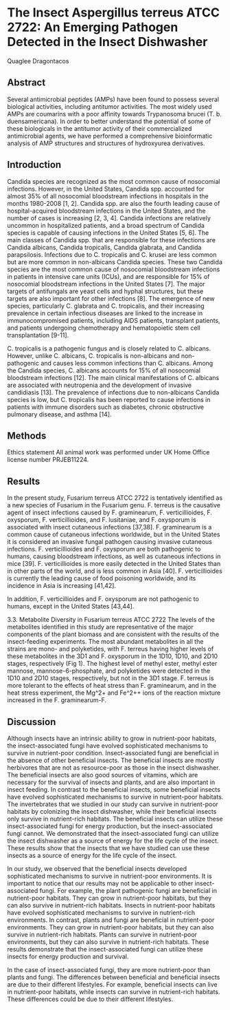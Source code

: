 # The Insect Aspergillus terreus ATCC 2722: An Emerging Pathogen Detected in the Insect Dishwasher
Quaglee Dragontacos


## Abstract
Several antimicrobial peptides (AMPs) have been found to possess several biological activities, including antitumor activities. The most widely used AMPs are coumarins with a poor affinity towards Trypanosoma brucei (T. b. duensamericana). In order to better understand the potential of some of these biologicals in the antitumor activity of their commercialized antimicrobial agents, we have performed a comprehensive bioinformatic analysis of AMP structures and structures of hydroxyurea derivatives.


## Introduction
Candida species are recognized as the most common cause of nosocomial infections. However, in the United States, Candida spp. accounted for almost 35% of all nosocomial bloodstream infections in hospitals in the months 1980-2008 [1, 2]. Candida spp. are also the fourth leading cause of hospital-acquired bloodstream infections in the United States, and the number of cases is increasing [2, 3, 4]. Candida infections are relatively uncommon in hospitalized patients, and a broad spectrum of Candida species is capable of causing infections in the United States [5, 6]. The main classes of Candida spp. that are responsible for these infections are Candida albicans, Candida tropicalis, Candida glabrata, and Candida parapsilosis. Infections due to C. tropicalis and C. krusei are less common but are more common in non-albicans Candida species. These two Candida species are the most common cause of nosocomial bloodstream infections in patients in intensive care units (ICUs), and are responsible for 15% of nosocomial bloodstream infections in the United States [7]. The major targets of antifungals are yeast cells and hyphal structures, but these targets are also important for other infections [8]. The emergence of new species, particularly C. glabrata and C. tropicalis, and their increasing prevalence in certain infectious diseases are linked to the increase in immunocompromised patients, including AIDS patients, transplant patients, and patients undergoing chemotherapy and hematopoietic stem cell transplantation [9-11].

C. tropicalis is a pathogenic fungus and is closely related to C. albicans. However, unlike C. albicans, C. tropicalis is non-albicans and non-pathogenic and causes less common infections than C. albicans. Among the Candida species, C. albicans accounts for 15% of all nosocomial bloodstream infections [12]. The main clinical manifestations of C. albicans are associated with neutropenia and the development of invasive candidiasis [13]. The prevalence of infections due to non-albicans Candida species is low, but C. tropicalis has been reported to cause infections in patients with immune disorders such as diabetes, chronic obstructive pulmonary disease, and asthma [14].


## Methods
Ethics statement
All animal work was performed under UK Home Office license number PRJEB11224.


## Results

In the present study, Fusarium terreus ATCC 2722 is tentatively identified as a new species of Fusarium in the Fusarium genu. F. terreus is the causative agent of insect infections caused by F. graminearum, F. verticillioides, F. oxysporum, F. verticillioides, and F. lusitaniae, and F. oxysporum is associated with insect cutaneous infections [37,38]. F. graminearum is a common cause of cutaneous infections worldwide, but in the United States it is considered an invasive fungal pathogen causing invasive cutaneous infections. F. verticillioides and F. oxysporum are both pathogenic to humans, causing bloodstream infections, as well as cutaneous infections in mice [39]. F. verticillioides is more easily detected in the United States than in other parts of the world, and is less common in Asia [40]. F. verticillioides is currently the leading cause of food poisoning worldwide, and its incidence in Asia is increasing [41,42].

In addition, F. verticillioides and F. oxysporum are not pathogenic to humans, except in the United States [43,44].

3.3. Metabolite Diversity in Fusarium terreus ATCC 2722
The levels of the metabolites identified in this study are representative of the major components of the plant biomass and are consistent with the results of the insect-feeding experiments. The most abundant metabolites in all the strains are mono- and polyketides, with F. terreus having higher levels of these metabolites in the 3D1 and F. oxysporum in the 1D10, 1D10, and 2D10 stages, respectively (Fig 1). The highest level of methyl ester, methyl ester mannose, mannose-6-phosphate, and polyketides were detected in the 1D10 and 2D10 stages, respectively, but not in the 3D1 stage. F. terreus is more tolerant to the effects of heat stress than F. graminearum, and in the heat stress experiment, the Mg^2+ and Fe^2++ ions of the reaction mixture increased in the F. graminearum-F.


## Discussion
Although insects have an intrinsic ability to grow in nutrient-poor habitats, the insect-associated fungi have evolved sophisticated mechanisms to survive in nutrient-poor condition. Insect-associated fungi are beneficial in the absence of other beneficial insects. The beneficial insects are mostly herbivores that are not as resource-poor as those in the insect dishwasher. The beneficial insects are also good sources of vitamins, which are necessary for the survival of insects and plants, and are also important in insect feeding. In contrast to the beneficial insects, some beneficial insects have evolved sophisticated mechanisms to survive in nutrient-poor habitats. The invertebrates that we studied in our study can survive in nutrient-poor habitats by colonizing the insect dishwasher, while their beneficial insects only survive in nutrient-rich habitats. The beneficial insects can utilize these insect-associated fungi for energy production, but the insect-associated fungi cannot. We demonstrated that the insect-associated fungi can utilize the insect dishwasher as a source of energy for the life cycle of the insect. These results show that the insects that we have studied can use these insects as a source of energy for the life cycle of the insect.

In our study, we observed that the beneficial insects developed sophisticated mechanisms to survive in nutrient-poor environments. It is important to notice that our results may not be applicable to other insect-associated fungi. For example, the plant pathogenic fungi are beneficial in nutrient-poor habitats. They can grow in nutrient-poor habitats, but they can also survive in nutrient-rich habitats. Insects in nutrient-poor habitats have evolved sophisticated mechanisms to survive in nutrient-rich environments. In contrast, plants and fungi are beneficial in nutrient-poor environments. They can grow in nutrient-poor habitats, but they can also survive in nutrient-rich habitats. Plants can survive in nutrient-poor environments, but they can also survive in nutrient-rich habitats. These results demonstrate that the insect-associated fungi can utilize these insects for energy production and survival.

In the case of insect-associated fungi, they are more nutrient-poor than plants and fungi. The differences between beneficial and beneficial insects are due to their different lifestyles. For example, beneficial insects can live in nutrient-poor habitats, while insects can survive in nutrient-rich habitats. These differences could be due to their different lifestyles.
